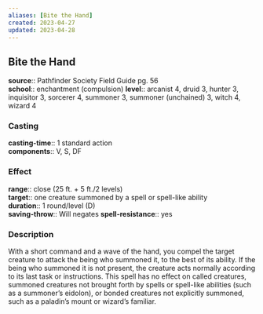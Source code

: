 ```yaml
---
aliases: [Bite the Hand]
created: 2023-04-27
updated: 2023-04-28
---
```


## Bite the Hand

**source**:: Pathfinder Society Field Guide pg. 56  
**school**:: enchantment (compulsion)
**level**:: arcanist 4, druid 3, hunter 3, inquisitor 3, sorcerer 4, summoner 3, summoner (unchained) 3, witch 4, wizard 4

### Casting

**casting-time**:: 1 standard action  
**components**:: V, S, DF

### Effect

**range**:: close (25 ft. + 5 ft./2 levels)  
**target**:: one creature summoned by a spell or spell-like ability  
**duration**:: 1 round/level (D)  
**saving-throw**:: Will negates
**spell-resistance**:: yes

### Description

With a short command and a wave of the hand, you compel the target creature to attack the being who summoned it, to the best of its ability. If the being who summoned it is not present, the creature acts normally according to its last task or instructions. This spell has no effect on called creatures, summoned creatures not brought forth by spells or spell-like abilities (such as a summoner’s eidolon), or bonded creatures not explicitly summoned, such as a paladin’s mount or wizard’s familiar.
